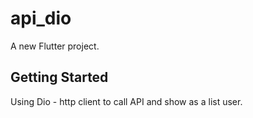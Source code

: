 # api_dio

A new Flutter project.

## Getting Started

Using Dio - http client to call API and show as a list user.
